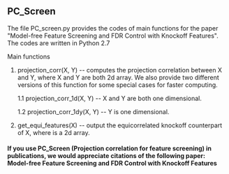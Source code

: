 ## PC_Screen

The file PC_screen.py provides the codes of main functions for the paper "Model-free Feature Screening and FDR Control with Knockoff Features". The codes are written in Python 2.7

Main functions

1. projection_corr(X, Y) -- computes the projection correlation between X and Y, where X and Y are both 2d array. We also provide two different versions of this function for some special cases for faster computing.

    1.1 projection_corr_1d(X, Y) --  X and Y are both one dimensional.

    1.2 projection_corr_1dy(X, Y) -- Y is one dimensional.

2. get_equi_features(X) -- output the equicorrelated knockoff counterpart of X, where is a 2d array.

#### If you use PC_Screen (Projection correlation for feature screening) in publications, we would appreciate citations of the following paper: Model-free Feature Screening and FDR Control with Knockoff Features
